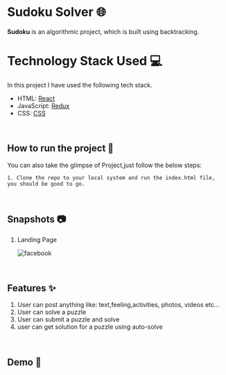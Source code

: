 # Sudoku Solver 🌐

**Sudoku** is an algorithmic project, which is built using backtracking.

# Technology Stack Used 💻

In this project I have used the following tech stack.

- HTML: [React](https://www.npmjs.com/package/react)
- JavaScript: [Redux](https://www.npmjs.com/package/redux)
- CSS: [CSS](https://styled-components.com/)

<br>

## How to run the project 📑

<!-- In this project we were able to achieve a near to perfect clone of the original website. As we do not want to overwhelm you, we haven't shared all the pages here.Please fork the repository and then use it on your own. If you want to collaborate with us on this project then please feel free to reach out to us. -->

You can also take the glimpse of Project,just follow the below steps:

    1. Clone the repo to your local system and run the index.html file, you should be good to go.

<br>

## Snapshots 📷

1. Landing Page

   ![facebook](https://github.com/ankitbajpai1607/sudoku-solver/blob/Images/Sudoku-UI.PNG)

<br>

## Features ✨

1. User can post anything like: text,feeling,activities, photos, videos etc...
2. User can solve a puzzle
3. User can submit a puzzle and solve
4. user can get solution for a puzzle using auto-solve

<br>

## Demo 🎥

<!--
[Sudoku-solver](https://masai-course.s3.ap-south-1.amazonaws.com/users/742/submissions/107510/253457/725d20b569eaa514278acfd124524994/demo.mp4) -->

<br>
